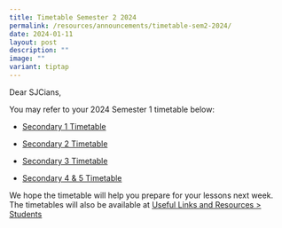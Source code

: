 ```yaml
---
title: Timetable Semester 2 2024
permalink: /resources/announcements/timetable-sem2-2024/
date: 2024-01-11
layout: post
description: ""
image: ""
variant: tiptap
---
```

<p>Dear SJCians,</p>
<p>You may refer to your 2024 Semester 1 timetable below:</p>
<ul data-tight="true" class="tight">
<li>
<p><a href="https://drive.google.com/file/d/1utm2Jb0Dwi7hBI72lhr36u6XTX6N20jm/view?usp=sharing" rel="noopener noreferrer nofollow" target="_blank">Secondary 1 Timetable</a>
</p>
</li>
<li>
<p><a href="https://drive.google.com/file/d/1IXYgBxCjLlxTr36syDZ4TlSQwP0x4F5-/view?usp=sharing" rel="noopener noreferrer nofollow" target="_blank">Secondary 2 Timetable</a>
</p>
</li>
<li>
<p><a href="https://drive.google.com/file/d/12G9P5xVNUTAGKeev2QW2l_e0OfdcIRo1/view?usp=sharing" rel="noopener noreferrer nofollow" target="_blank">Secondary 3 Timetable</a>
</p>
</li>
<li>
<p><a href="https://drive.google.com/file/d/14xcCdAlY7ZIIbJTc_cXI5VuSId1NLPVb/view?usp=sharing" rel="noopener noreferrer nofollow" target="_blank">Secondary 4 &amp; 5 Timetable</a>
</p>
</li>
</ul>
<p>We hope the timetable will help you prepare for your lessons next week.
The timetables will also be available at <a href="https://www.chijstjosephsconvent.moe.edu.sg/useful-links/students/" rel="noopener noreferrer nofollow" target="_blank"><u>Useful Links and Resources &gt; Students</u></a>
<br>
</p>
